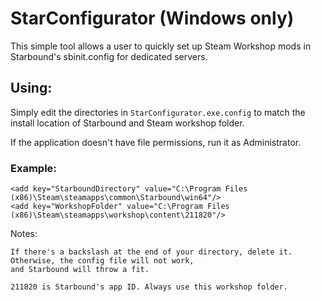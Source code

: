 # StarConfigurator (Windows only)
This simple tool allows a user to quickly set up Steam Workshop mods in Starbound's sbinit.config for dedicated servers.

## Using:
Simply edit the directories in `StarConfigurator.exe.config` to match the install location of Starbound and Steam workshop folder.

If the application doesn't have file permissions, run it as Administrator.

### Example: 
	<add key="StarboundDirectory" value="C:\Program Files (x86)\Steam\steamapps\common\Starbound\win64"/>
	<add key="WorkshopFolder" value="C:\Program Files (x86)\Steam\steamapps\workshop\content\211820"/>
	
Notes:

	If there's a backslash at the end of your directory, delete it. Otherwise, the config file will not work,
	and Starbound will throw a fit.
	
	211820 is Starbound's app ID. Always use this workshop folder.
